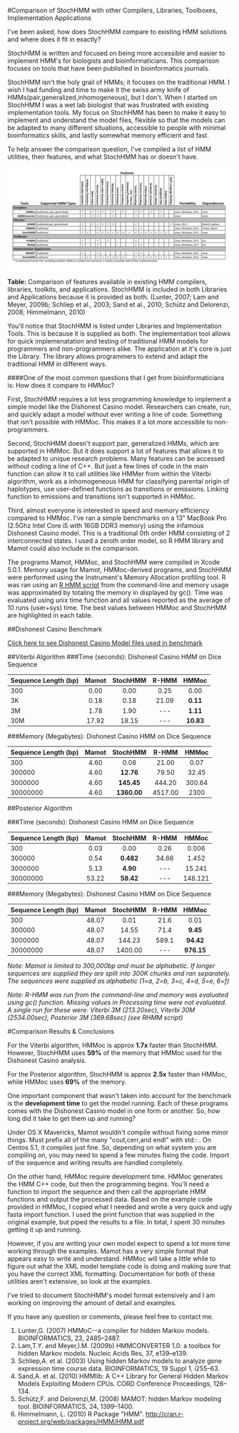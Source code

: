 #Comparison of StochHMM with other Compilers, Libraries, Toolboxes, Implementation Applications

I've been asked, how does StochHMM compare to existing HMM solutions and where does it fit in exactly?
 
StochHMM is written and focused on being more accessible and easier to implement HMM's for biologists and bioinformaticians. This comparison focuses on tools that have been published in bioinformatics journals. 

StochHMM isn't the holy grail of HMMs; it focuses on the traditional HMM. I wish I had funding and time to make it the swiss army knife of HMMs(pair,generalized,inhomogeneous), but I don't. When I started on StochHMM I was a wet lab biologist that was frustrated with existing implementation tools. My focus on StochHMM has been to make it easy to implement and understand the model files, flexible so that the models can be adapted to many different situations, accessible to people with minimal bioinformatics skills, and lastly somewhat memory efficient and fast.

To help answer the comparison question, I've compiled a list of HMM utilities, their features, and what StochHMM has or doesn't have.


![ComparisonTable](comparison_table.png)

**Table:** Comparison of features available in existing HMM compilers, libraries, toolkits, and applications. StochHMM is included in both Libraries and Applications because it is provided as both. (Lunter, 2007; Lam and Meyer, 2009b; Schliep et al., 2003; Sand et al., 2010; Schütz and Delorenzi, 2008; Himmelmann, 2010)


You'll notice that StochHMM is listed under Libraries and Implementation Tools.  This is because it is supplied as both.  The implementation tool allows for quick implemenatation and testing of traditional HMM models for programmers and non-programmers alike. The application at it's core is just the Library.  The library allows programmers to extend and adapt the traditional HMM in different ways.


####One of the most common questions that I get from bioinformaticians is: How does it compare to HMMoc? 

First, StochHMM requires a lot less programming knowledge to implement a simple model like the Dishonest Casino model. Researchers can create, run, and quickly adapt a model without ever writing a line of code. Something that isn't possible with HMMoc. This makes it a lot more accessible to non-programmers.  

Second, StochHMM doesn't support pair, generalized HMMs, which are supported in HMMoc. But it does support a lot of features that allows it to be adapted to unique research problems. Many features can be accessed without coding a line of C++. But just a few lines of code in the main function can allow it to call utilities like HMMer from within the Viterbi algorithm, work as a inhomogeneous HMM for classifying parental origin of haplotypes, use user-defined functions as transitions or emissions. Linking function to emissions and transitions isn't supported in HMMoc.

Third, almost everyone is interested in speed and memory efficiency compared to HMMoc. I've ran a simple benchmarks on a 13" MacBook Pro (2.5Ghz Intel Core i5 with 16GB DDR3 memory) using the infamous Dishonest Casino model.  This is a traditional 0th order HMM consisting of 2 interconnected states.  I used a zeroth order model, so R HMM library and Mamot could also include in the comparison.

The programs Mamot, HMMoc, and StochHMM were compiled in Xcode 5.0.1. Memory usage for Mamot, HMMoc-derived programs, and StochHMM were performed using the Instrument's Memory Allocation profiling tool. R was ran using an [R HMM script](dishonest_comp) from the command-line and memory usage was approximated by totaling the memory in displayed by gc(). Time was evaluated using unix time function and all values reported as the average of 10 runs (user+sys) time.   The best values between HMMoc and StochHMM are highlighted in each table.

##Dishonest Casino Benchmark

[Click here to see Dishonest Casino Model files used in benchmark](dishonest_comp)

##Viterbi Algorithm
###Time (seconds): Dishonest Casino HMM on Dice Sequence 

| Sequence Length (bp) |   Mamot  | StochHMM  |  R-HMM   |  HMMoc       |
| -------------------- |:--------:|:---------:|:--------:|:------------:|
| 300                  | 0.00     | 0.00      |  0.25    |  0.00        |
| 3K                   | 0.18     | 0.18      |  21.09   |  **0.11**    |
| 3M                   | 1.78     | 1.90      |   ---    |  **1.11**    |
| 30M                  | 17.92    | 18.15     |   ---    |  **10.83**   |

###Memory (Megabytes): Dishonest Casino HMM on Dice Sequence

| Sequence Length (bp) |   Mamot  | StochHMM      |  R-HMM   |  HMMoc   |
| -------------------- |:--------:|:-------------:|:--------:|:--------:|
| 300                  | 4.60     | 0.08          |  21.00   |  0.07    |
| 300000               | 4.60     | **12.76**     |  79.50   |  32.45   |
| 3000000              | 4.60     | **145.45**    |  444.20  |  300.64  |
| 30000000             | 4.60     | **1360.00**   |  4517.00 |  2300    |


##Posterior Algorithm

###Time (seconds): Dishonest Casino HMM on Dice Sequence

| Sequence Length (bp) |   Mamot  | StochHMM      |  R-HMM   |  HMMoc   |
| -------------------- |:--------:|:-------------:|:--------:|:--------:|
| 300                  | 0.03     | 0.00          |  0.26    |  0.006   |
| 300000               | 0.54     | **0.482**     |  34.66   |  1.452   |
| 3000000              | 5.13     | **4.90**      |   ---    |  15.241  |
| 30000000             | 53.22    | **58.42**     |   ---    |  148.121 |

###Memory (Megabytes): Dishonest Casino HMM on Dice Sequence

| Sequence Length (bp) |   Mamot    | StochHMM  |  R-HMM   |  HMMoc       |
| -------------------- |:----------:|:---------:|:--------:|:------------:|
| 300                  | 48.07      | 0.01      |  21.6    |  0.01        |
| 300000               | 48.07      | 14.55     |  71.4    |  **9.45**    |
| 3000000              | 48.07      | 144.23    |  589.1   |  **94.42**   |
| 30000000             | 48.07      | 1400.00   |    ---   |  **976.15**  |


*Note: Mamot is limited to 300,000bp and must be alphabetic.  If longer sequences are supplied they are split into 300K chunks and ran separately. The sequences were supplied as alphabetic (1=a, 2=b, 3=c, 4=d, 5=e, 6=f)*

*Note: R-HMM was run from the command-line and memory was evaluated using gc() function. Missing values in Processing time were not evaluated.  A single run for these were:  Viterbi 3M (213.20sec), Viterbi 30M (2534.00sec), Posterior 3M (369.68sec) (see RHMM script)*


#Comparison Results & Conclusions

For the Viterbi algorithm, HMMoc is approx **1.7x** faster than StochHMM.  However, StochHMM uses **59%** of the memory that HMMoc used for the Dishonest Casino analysis.  

For the Posterior algorithm, StochHMM is approx **2.5x** faster than HMMoc, while HMMoc uses **69%** of the memory. 

One important component that wasn't taken into account for the benchmark is the **development time** to get the model running. Each of these programs comes with the Dishonest Casino model in one form or another.  So, how long did it take to get them up and running? 

Under OS X Mavericks, Mamot wouldn't compile without fixing some minor things. Must prefix all of the many "cout,cerr,and endl" with std:: .  On Centos 5.1, it compiles just fine. So, depending on what system you are compiling on, you may need to spend a few minutes fixing the code. Import of the sequence and writing results are handled completely.

On the other hand, HMMoc require development time.  HMMoc generates the HMM C++ code, but then the programming begins. You'll need a function to import the sequence and then call the appropriate HMM functions and output the processed data. Based on the example code provided in HMMoc, I copied what I needed and wrote a very quick and ugly fasta import function.  I used the print function that was supplied in the original example, but piped the results to a file.  In total, I spent 30 minutes getting it up and running. 

However, if you are writing your own model expect to spend a lot more time working through the examples. Mamot has a very simple format that appears easy to write and understand.  HMMoc will take a little while 
to figure out what the XML model template code is doing and making sure that you have the correct XML formatting.  Documentation for both of these utilities aren't extensive, so look at the examples.

I've tried to document StochHMM's model format extensively and I am working on improving the amount of detail and examples.

If you have any question or comments, please feel free to contact me.  


1. Lunter,G. (2007) HMMoC--a compiler for hidden Markov models. BIOINFORMATICS, 23, 2485–2487.
2. Lam,T.Y. and Meyer,I.M. (2009b) HMMCONVERTER 1.0: a toolbox for hidden Markov models. Nucleic Acids Res, 37, e139–e139.
3. Schliep,A. et al. (2003) Using hidden Markov models to analyze gene expression time course data. BIOINFORMATICS, 19 Suppl 1, i255–63.
4. Sand,A. et al. (2010) HMMlib: A C++ Library for General Hidden Markov Models Exploiting Modern CPUs. CORD Conference Proceedings, 126–134.
5. Schütz,F. and Delorenzi,M. (2008) MAMOT: hidden Markov modeling tool. BIOINFORMATICS, 24, 1399–1400.
6. Himmelmann, L. (2010) R Package "HMM". http://cran.r-project.org/web/packages/HMM/HMM.pdf
      